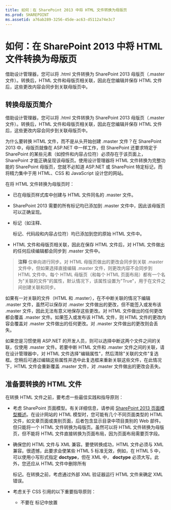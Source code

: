 ```yaml
---
title: 如何：在 SharePoint 2013 中将 HTML 文件转换为母版页
ms.prod: SHAREPOINT
ms.assetid: a76ab289-3256-45de-ac63-d5112a74e3c7
---
```



# 如何：在 SharePoint 2013 中将 HTML 文件转换为母版页
借助设计管理器，您可以将 .html 文件转换为 SharePoint 2013 母版页（.master 文件）。转换后，HTML 文件和母版页相关联，因此在您编辑并保存 HTML 文件后，这些更改内容会同步到关联母版页中。
## 转换母版页简介
<a name="Introduction"> </a>

借助设计管理器，您可以将 .html 文件转换为 SharePoint 2013 母版页（.master 文件）。转换后，HTML 文件和母版页相关联，因此在您编辑并保存 HTML 文件后，这些更改内容会同步到关联母版页中。
  
    
    
为什么要转换 HTML 文件，而不是从头开始创建 .master 文件？在 SharePoint 2013 中，母版页就像在 ASP.NET 中一样工作，但 SharePoint 还要求特定于 SharePoint 的某些元素（如控件和内容占位符）必须存在于该页面上，SharePoint 才能正确呈现该母版页。使用设计管理器将 HTML 文件转换为完整功能的 SharePoint 母版页，您就不必知道 ASP.NET 或 SharePoint 特定标记，而将精力集中于用 HTML、CSS 和 JavaScript 设计您的网站。
  
    
    
在将 HTML 文件转换为母版页时：
  
    
    

- 已在母版页样式库中创建与 HTML 文件同名的 .master 文件。
    
  
- SharePoint 2013 需要的所有标记均已添加到 .master 文件中，因此该母版页可以正确呈现。
    
  
- 标记（如注释、 **<div>** 标记、代码段和内容占位符）均已添加到您的原始 HTML 文件中。
    
  
- HTML 文件和母版页相关联，因此在保存 HTML 文件后，对 HTML 文件做出的任何后续编辑都会同步到 .master 文件中。
    
  

> **注释**
> 仅单向进行同步。对 HTML 母版页做出的更改会同步到关联 .master 文件中，但如果选择直接编辑 .master 文件，则更改内容不会同步到 HTML 文件中。每个 HTML 母版页（和每个 HTML 页面布局）都有一个名为"关联的文件"的属性，默认情况下，该属性设置为"True"，用于在文件之间创建关联和同步。 
  
    
    

如果有一对关联的文件（HTML 和 .master），在不中断关联的情况下编辑 .master 文件，虽然可以保存对 .master 文件做出的更改，但不能签入或发布该 .master 文件，因此无法有意义地保存这些更改。对 HTML 文件做出的任何更改都会覆盖 .master 文件。如果签入或发布该 HTML 文件，则 HTML 文件的更改内容会覆盖对 .master 文件做出的任何更改。对 .master 文件做出的更改则会丢失。
  
    
    
如果您是习惯使用 ASP.NET 的开发人员，则可以选择中断这两个文件之间的关联，仅使用 .master 文件。若要中断 HTML 文件和 .master 文件之间的关联，请在设计管理器中，对 HTML 文件选择"编辑属性"，然后清除"关联的文件"复选框。您稍后可通过编辑这些属性并选中此复选框来重新关联这些文件，在此情况下，HTML 文件会重新覆盖 .master 文件，对 .master 文件做出的更改会丢失。
  
    
    

## 准备要转换的 HTML 文件
<a name="Prepare"> </a>

在转换 HTML 文件之前，要考虑一些最佳实践和指导原则：
  
    
    

- 考虑 SharePoint 页面模型。有关详细信息，请参阅  [SharePoint 2013 页面模型概述](overview-of-the-sharepoint-2013-page-model.md)。在设计网站的 HTML 模型时，您可能有几个不同页面类型的 HTML 文件，如文章页面或类别页面，后者包含显示目录中项目类别的 Web 部件。但只能将一个 HTML 文件转换为母版页。虽然可以将 HTML 文件转换为母版页，但不能将 HTML 文件直接转换为页面布局，因为页面布局需要页字段。
    
  
- 确保您的 HTML 文件与 XML 兼容。要使转换成功，HTML 文件必须与 XML 兼容。很遗憾，此要求会使某些 HTML 5 标准无效，例如，在 HTML 5 中，可以使用小写形式指定 **doctype**，但在 XML 中， **doctype** 必须大写。此外，您还应从 HTML 文件中删除所有 **<form>** 标记。在转换之前，考虑通过外部 XML 验证器运行 HTML 文件来确定 XML 错误。
    
  
- 考虑关于 CSS 引用的以下重要指导原则：
    
  - 不要在 **<head>** 标记中放置 **<style>** 块。在转换过程中，系统会删除这些样式。而是从 HTML 文件中链接到外部 CSS 文件。
    
  
  - 如果您使用的是 Web 字体，则将  `ms-design-css-conversion="no"` 添加到 **<CSS link>** 标记中。
    
  
  - 在对一般 HTML 标记（例如 **<body>**、 **<div>** 和 **< img>**）应用样式时要谨慎。SharePoint 设计中的所有内容（包括功能区）都在 **<body>** 标记内。对于经常应用到 **<body>** 标记的样式，请考虑将它们应用到 **<div id="s4-bodyContainer">**，此标记是 SharePoint 2013 用于页面正文的标记。此外，SharePoint 2013 还会使用许多图像，这些图像会受您应用到 **<img>** 标记的样式的影响。
    
  
  - 许多设计者都会设计导航样式，方法是将类应用到 **<ul>** 和 **<li>** 元素中。但是，SharePoint 2013 使用动态导航控件，您可以在代码段库中将此控件添加到母版页中。默认情况下，SharePoint 2013 导航控件已应用样式，您必须改写它们。
    
  
- 考虑以下有关文件命名的潜在问题：
    
  - 如果您有 Index.html 和 Index.htm，则这些文件将具有同一 .master 文件。
    
  
  - 如果您有 Design/Index.html 和 Design/SubDesign/Index.html，则这两个文件均可用于转换为其自己单独的 .master 文件，但它们在设计管理器的母版页列表中都显示为 Index.html。若要消除其岐义，请单击或选择各个文件的省略号按钮，查看完整路径。
    
  
- 如果是添加 JavaScript 小组件，则确保 **<script>** 起始标记位于其各自的行中。
    
  ```
  
  <script>
  (function( …

  ```


    不要将它们放在同一行中，如下所示。
    


  ```
  
  <Script> (function( …
  ```

- 对 JQuery 库的引用（外部引用）应位于 **</head>** 标记前面。
    
  

## 将 HTML 文件转换为母版页
<a name="Convert"> </a>

在转换 HTML 文件之前，必须先上载所有设计文件，包括 HTML 文件。有关详细信息，请参阅 [如何：将网络驱动器映射到 SharePoint 2013 母版页样式库](how-to-map-a-network-drive-to-the-sharepoint-2013-master-page-gallery.md)。
  
    
    

### 将 HTML 文件转换为 .master 文件


1. 浏览到您的发布网站。
    
  
2. 在页面右上角，选择"设置"，然后选择"设计管理器"\\。
    
  
3. 在设计管理器的左侧导航窗格中选择"编辑母版页"。
    
  
4. 选择"将 HTML 文件转换为 SharePoint 母版页"。
    
  
5. 在"选择资产"对话框中，浏览到要转换的 HTML 文件，并选择该文件。
    
    > **注释**
      > 在上载设计文件时，应将与单个设计相关的所有文件保存在母版页样式库中的其自己的文件夹中。在将设计文件夹复制到映射网络驱动器中时，母版页样式库会保持您创建的文件夹结构。 
6. 选择"插入"。
    
    此时，SharePoint 2013 会使用相同的名称将 HTML 文件转换为 .master 文件。
    
    在设计管理器中，现在将显示带有"状态"列的 HTML 文件，该列显示两个可能的状态之一：
    
  - 错误
    
  
  - **转换成功**
    
  
7. 使用"状态"列中的链接预览文件，并查看有关母版页的任何错误或警告。
    
    错误
    
    有关解决错误和警告问题的详细信息，请参阅 [如何：在 SharePoint 2013 中预览页面时解决错误和警告](how-to-resolve-errors-and-warnings-when-previewing-a-page-in-sharepoint-2013.md)。
    
    有关使用不同页面预览母版页的详细信息，请参阅 [如何：在 SharePoint 2013 设计管理器中更改预览页面](how-to-change-the-preview-page-in-sharepoint-2013-design-manager.md)。
    
    预览页面的右上角还包含一个"代码段"链接。此链接用于打开代码段库，您可在其中开始使用动态 SharePoint 控件开始替换您的设计中的静态或模型控件。有关详细信息，请参阅 [SharePoint 2013 设计管理器代码段](sharepoint-2013-design-manager-snippets.md)。
    
  
8. 若要修复任何错误，请编辑直接驻留在服务器上的 HTML 文件，方法是使用 HTML 编辑器打开并编辑映射驱动器中的该 HTML 文件。每次保存 HTML 文件后，所有更改都会同步到关联的 .master 文件中。
    
  
9. 在母版页预览成功后，您将看到添加到 HTML 文件中的 **<div>** 标记。您可能必须滚动到页面底部才能看到 **<div>** 标记。
    
    此 **<div>** 是主内容块。它驻留在名为 **ContentPlaceHolderMain** 的内容占位符中。在运行时，如果访问者浏览您的网站并请求某页面，此内容占位符会使用页面布局中包含匹配内容区域中的内容的相应内容进行填充。您应将此 **<div>** 置于您希望页面布局在母版页上显示的位置。
    
    如果 HTML 文件的页面正文中包含静态或模型内容，现在可以开始以下过程：从 HTML 母版页删除该静态内容并将这些样式应用到 SharePoint 页面模型的其他元素中，例如页面布局、页字段控件、代码段和显示模板。有关示例，请参阅 [如何：在 SharePoint 2013 中创建页面布局](how-to-create-a-page-layout-in-sharepoint-2013.md)。
    
  

## 了解转换后的 HTML 文件
<a name="Understand"> </a>

在将 HTML 文件转换为母版页后，HTML 文件中添加了多行标记。您可以放心地忽略大多数标记，在浏览器中查看源代码时，大多数标记都不会显示在网站的最终标记位置，但此类标记对将 HTML 文件转换为 SharePoint 实际使用的 .master 文件至关重要。每次保存 HTML 文件的更改内容后，使用此类 SharePoint 标记，可在后台对关联的 .master 文件做出相同的更改。
  
    
    
添加的标记包括 **<head>** 标记、代码段和内容占位符之前和之中的标记。大多数标记包含在注释标记内：每次保存 HTML 文件的更改内容时，转换过程都会删除这些注释，以便使用其中的 ASP.NET 标记。
  
    
    

### 标记类型

添加到 HTML 文件中的标记的类型细分如下：
  
    
    

- **文档属性** **<mso>** 标记包含 SharePoint 元数据，其中包括有关文件本身和成功转换为 .master 文件所需的某些属性的信息。
    
  ```HTML
  
<mso:CustomDocumentProperties>
<mso:HtmlDesignFromMaster msdt:dt="string"></mso:HtmlDesignFromMaster>
<mso:HtmlDesignStatusAndPreview msdt:dt="string">http://[server_name]/sites/PubSite/_catalogs/masterpage/[site_name]/index.html, Conversion successful.</mso:HtmlDesignStatusAndPreview>
<mso:ContentTypeId msdt:dt="string">0x0101000F1C8B9E0EB4BE489F09807B2C53288F0054AD6EF48B9F7B45A142F8173F171BD10003D357F861E29844953D5CAA1D4D8A3A0084F0F9C7FCB65541A59990D173DA60FA</mso:ContentTypeId>
<mso:HtmlDesignAssociated msdt:dt="string">1</mso:HtmlDesignAssociated>
<mso:HtmlDesignConversionSucceeded msdt:dt="string">True</mso:HtmlDesignConversionSucceeded>
</mso:CustomDocumentProperties>
  ```

- **SharePoint 命名空间注册** **<SPM>** 标记（"SharePoint 标记"）用于提供注册 SharePoint 命名空间的数据行。
    
  ```HTML
  
<!--SPM:<%@Register Tagprefix="SharePoint" Namespace="Microsoft.SharePoint.WebControls" Assembly="Microsoft.SharePoint, Version=15.0.0.0, Culture=neutral, PublicKeyToken=71e9bce111e9429c"%>-->
        <!--SPM:<%@Register Tagprefix="WebPartPages" Namespace="Microsoft.SharePoint.WebPartPages" Assembly="Microsoft.SharePoint, Version=15.0.0.0, Culture=neutral, PublicKeyToken=71e9bce111e9429c"%>-->
  ```

- **注释** 在转换过程中将忽略 **<CS>** 和 **<CE>**（"注释开始"和"注释结尾"）标记。这些标记可帮助您解析标记行。
    
  ```HTML
  
<!--CS: Start Page Head Contents Snippet-->
…
<!--CE: End Page Head Contents Snippet-->

  <!--CS: Start Ribbon Snippet-->
…
<!--CE: End Ribbon Snippet-->

<!--CS: Start PlaceHolderMain Snippet-->
…
<!--CE: End PlaceHolderMain Snippet-->
  ```

- **代码段** **<MS>** 和 **<ME>**（"标记开始"和"标记结尾"）标记用于指示 SharePoint 控件或代码段的开始和结尾部分。代码段是将 SharePoint 功能添加到您的页面的 SharePoint 控件。您可以使用代码段库自己添加代码段。有关详细信息，请参阅 [SharePoint 2013 设计管理器代码段](sharepoint-2013-design-manager-snippets.md)。
    
  ```HTML
  
<!--MS:<SharePoint:RobotsMetaTag runat="server">-->
        <!--ME:</SharePoint:RobotsMetaTag>-->
        <!--MS:<SharePoint:PageTitle runat="server">-->
            <!--MS:<asp:ContentPlaceHolder id="PlaceHolderPageTitle" runat="server">-->
                <!--MS:<SharePoint:ProjectProperty Property="Title" runat="server">-->
                <!--ME:</SharePoint:ProjectProperty>-->
            <!--ME:</asp:ContentPlaceHolder>-->
        <!--ME:</SharePoint:PageTitle>-->
        <!--MS:<SharePoint:StartScript runat="server">-->
        <!--ME:</SharePoint:StartScript>-->
        <!--MS:<SharePoint:CssLink runat="server" Version="15">-->
        <!--ME:</SharePoint:CssLink>-->
        <!--MS:<SharePoint:CacheManifestLink runat="server">-->
        <!--ME:</SharePoint:CacheManifestLink>-->
        <!--MS:<SharePoint:PageRenderMode runat="server" RenderModeType="Standard">-->
        <!--ME:</SharePoint:PageRenderMode>-->
        <!--MS:<SharePoint:ScriptLink language="javascript" name="core.js" OnDemand="true" runat="server" Localizable="false">-->
        <!--ME:</SharePoint:ScriptLink>-->
        <!--MS:<SharePoint:ScriptLink language="javascript" name="menu.js" OnDemand="true" runat="server" Localizable="false">-->
        <!--ME:</SharePoint:ScriptLink>-->
        <!--MS:<SharePoint:ScriptLink language="javascript" name="callout.js" OnDemand="true" runat="server" Localizable="false">-->
        <!--ME:</SharePoint:ScriptLink>-->
        <!--MS:<SharePoint:ScriptLink language="javascript" name="sharing.js" OnDemand="true" runat="server" Localizable="false">-->
        <!--ME:</SharePoint:ScriptLink>-->
        <!--MS:<SharePoint:ScriptLink language="javascript" name="suitelinks.js" OnDemand="true" runat="server" Localizable="false">-->
        <!--ME:</SharePoint:ScriptLink>-->
        <!--MS:<SharePoint:CustomJSUrl runat="server">-->
        <!--ME:</SharePoint:CustomJSUrl>-->
        <!--MS:<SharePoint:SoapDiscoveryLink runat="server">-->
        <!--ME:</SharePoint:SoapDiscoveryLink>-->
        <!--MS:<SharePoint:AjaxDelta id="DeltaPlaceHolderAdditionalPageHead" Container="false" runat="server">-->
            <!--MS:<asp:ContentPlaceHolder id="PlaceHolderAdditionalPageHead" runat="server">-->
            <!--ME:</asp:ContentPlaceHolder>-->
            <!--MS:<SharePoint:DelegateControl runat="server" ControlId="AdditionalPageHead" AllowMultipleControls="true">-->
            <!--ME:</SharePoint:DelegateControl>-->
            <!--MS:<asp:ContentPlaceHolder id="PlaceHolderBodyAreaClass" runat="server">-->
            <!--ME:</asp:ContentPlaceHolder>-->
        <!--ME:</SharePoint:AjaxDelta>-->
        <!--MS:<SharePoint:CssRegistration Name="Themable/corev15.css" runat="server">-->
        <!--ME:</SharePoint:CssRegistration>-->
        <!--MS:<SharePoint:AjaxDelta id="DeltaSPWebPartManager" runat="server">-->
            <!--MS:<WebPartPages:SPWebPartManager runat="server">-->
            <!--ME:</WebPartPages:SPWebPartManager>-->
        <!--ME:</SharePoint:AjaxDelta>-->
  ```

- **预览块** **<PS>** 和 **<PE>**（"预览开始"和"预览结尾"）标记包围着一节不能编辑的 HTML 代码，因为这节代码仅影响设计时预览。这些预览节是向其插入代码段时 SharePoint 控件的快照。利用预览，您可以在客户端 HTML 编辑器中更有意义地处理 HTML 文件。但是，在该预览中更改内容或样式不会对 SharePoint 最终使用的 .master 文件产生永久影响。若要设计代码段的样式，必须标识 SharePoint 样式并用自己的自定义 CSS 覆盖这些样式。
    
  ```HTML
  
<!--PS: Start of READ-ONLY PREVIEW (do not modify) -->
<div class="DefaultContentBlock" style="background:rgb(0, 114, 198); color:white; width:100%; padding:8px; height:64px; overflow:hidden;">The SharePoint ribbon will be here when your file is either previewed on or applied to your site.</div>
<!--PE: End of READ-ONLY PREVIEW -->
  ```

- **SharePoint ID** 在转换过程中添加到 HTML 文件中的两个代码段（页眉内容代码段和 SharePoint 功能区）都有关联的 SharePoint ID 或 SID（分别为 00 和 02）。利用这些 ID，可以缩短这些代码段，使页面中的 HTML 更便于阅读。
    
  ```HTML
  
<!--SID:00 -->

<!--SID:02 {Ribbon}-->
  ```


### 添加的代码段

知道添加到 HTML 文件中的两个代码段很重要。这些代码段是在转换过程中自动添加的，您不能在代码段库中添加它们。
  
    
    

- **功能区** 为使内容作者能够在 SharePoint 网站上创建页面和创作内容，您的母版页需要功能区和"套件导航"（SharePoint 2013 的新增功能）。功能区已包含在安全修整代码段中，因此当访问者浏览您的网站时，功能区仅对通过身份验证的用户显示，而不对匿名用户显示。您可以将功能区移到页面上的其他位置或通过改写默认 CSS 类来设计其样式，但我们建议不要移动或重新排序功能区内包含的组件（例如"网站操作"菜单）。
    
  ```HTML
  
<!--MS:<SharePoint:SPSecurityTrimmedControl runat="server" AuthenticationRestrictions="AnonymousUsersOnly">-->
<!--MS:<wssucw:Welcome runat="server" EnableViewState="false">-->
<!--ME:</wssucw:Welcome>-->
<!--ME:</SharePoint:SPSecurityTrimmedControl>-->
  ```

- **ContentPlaceHolderMain** 在 **<div id="s4-bodyContainer">** 标记底部、结尾 **</body>** 标记前面，转换过程插入了一个名为 **PlaceHolderMain** 的内容占位符。此代码段内包含黑框黄色的 **<div>**，它显示在 HTML 编辑器的设计视图中，或设计管理器的服务器端预览中。
    
    此 **<div>** 代表将放入页面布局和页面指定的内容的区域。您应将 **PlaceHolderMain** 代码段移到母版页中将由页面布局填充的位置，即在您网站的所有页面中不相同的网站设计的区域。
    


  ```HTML
  
<!--CS: Start PlaceHolderMain Snippet-->
                    <!--SPM:<%@Register Tagprefix="SharePoint" Namespace="Microsoft.SharePoint.WebControls" Assembly="Microsoft.SharePoint, Version=15.0.0.0, Culture=neutral, PublicKeyToken=71e9bce111e9429c"%>-->
                    <!--MS:<SharePoint:AjaxDelta ID="DeltaPlaceHolderMain" IsMainContent="true" runat="server">-->
                        <!--MS:<asp:ContentPlaceHolder ID="PlaceHolderMain" runat="server">-->
                            <div class="DefaultContentBlock" style="border:medium black solid; background:yellow; color:black; margin:20px; padding:10px;">
            This div, which you should delete, represents the content area that your Page Layouts and pages will fill. Design your Master Page around this content placeholder.
        
                            </div>
                        <!--ME:</asp:ContentPlaceHolder>-->
                    <!--ME:</SharePoint:AjaxDelta>-->
                    <!--CE: End PlaceHolderMain Snippet-->
  ```


## 示例
<a name="Reference"> </a>

下面是 HTML 文件转换为母版页后添加到该文件中的标记的示例。
  
    
    

### 添加到 <head> 标记中的标记


```HTML

<head>
        <meta http-equiv="X-UA-Compatible" content="IE=10" />
        <!--CS: Start Page Head Contents Snippet-->
        <!--SPM:<%@Register Tagprefix="SharePoint" Namespace="Microsoft.SharePoint.WebControls" Assembly="Microsoft.SharePoint, Version=15.0.0.0, Culture=neutral, PublicKeyToken=71e9bce111e9429c"%>-->
        <!--SPM:<%@Register Tagprefix="WebPartPages" Namespace="Microsoft.SharePoint.WebPartPages" Assembly="Microsoft.SharePoint, Version=15.0.0.0, Culture=neutral, PublicKeyToken=71e9bce111e9429c"%>-->
        <!--SID:00 -->
        <meta name="GENERATOR" content="Microsoft SharePoint" />
        <meta http-equiv="Content-type" content="text/html; charset=utf-8" />
        <meta http-equiv="Expires" content="0" />
        <!--MS:<SharePoint:RobotsMetaTag runat="server">-->
        <!--ME:</SharePoint:RobotsMetaTag>-->
        <!--MS:<SharePoint:PageTitle runat="server">-->
            <!--MS:<asp:ContentPlaceHolder id="PlaceHolderPageTitle" runat="server">-->
                <!--MS:<SharePoint:ProjectProperty Property="Title" runat="server">-->
                <!--ME:</SharePoint:ProjectProperty>-->
            <!--ME:</asp:ContentPlaceHolder>-->
        <!--ME:</SharePoint:PageTitle>-->
        <!--MS:<SharePoint:StartScript runat="server">-->
        <!--ME:</SharePoint:StartScript>-->
        <!--MS:<SharePoint:CssLink runat="server" Version="15">-->
        <!--ME:</SharePoint:CssLink>-->
        <!--MS:<SharePoint:CacheManifestLink runat="server">-->
        <!--ME:</SharePoint:CacheManifestLink>-->
        <!--MS:<SharePoint:PageRenderMode runat="server" RenderModeType="Standard">-->
        <!--ME:</SharePoint:PageRenderMode>-->
        <!--MS:<SharePoint:ScriptLink language="javascript" name="core.js" OnDemand="true" runat="server" Localizable="false">-->
        <!--ME:</SharePoint:ScriptLink>-->
        <!--MS:<SharePoint:ScriptLink language="javascript" name="menu.js" OnDemand="true" runat="server" Localizable="false">-->
        <!--ME:</SharePoint:ScriptLink>-->
        <!--MS:<SharePoint:ScriptLink language="javascript" name="callout.js" OnDemand="true" runat="server" Localizable="false">-->
        <!--ME:</SharePoint:ScriptLink>-->
        <!--MS:<SharePoint:ScriptLink language="javascript" name="sharing.js" OnDemand="true" runat="server" Localizable="false">-->
        <!--ME:</SharePoint:ScriptLink>-->
        <!--MS:<SharePoint:ScriptLink language="javascript" name="suitelinks.js" OnDemand="true" runat="server" Localizable="false">-->
        <!--ME:</SharePoint:ScriptLink>-->
        <!--MS:<SharePoint:CustomJSUrl runat="server">-->
        <!--ME:</SharePoint:CustomJSUrl>-->
        <!--MS:<SharePoint:SoapDiscoveryLink runat="server">-->
        <!--ME:</SharePoint:SoapDiscoveryLink>-->
        <!--MS:<SharePoint:AjaxDelta id="DeltaPlaceHolderAdditionalPageHead" Container="false" runat="server">-->
            <!--MS:<asp:ContentPlaceHolder id="PlaceHolderAdditionalPageHead" runat="server">-->
            <!--ME:</asp:ContentPlaceHolder>-->
            <!--MS:<SharePoint:DelegateControl runat="server" ControlId="AdditionalPageHead" AllowMultipleControls="true">-->
            <!--ME:</SharePoint:DelegateControl>-->
            <!--MS:<asp:ContentPlaceHolder id="PlaceHolderBodyAreaClass" runat="server">-->
            <!--ME:</asp:ContentPlaceHolder>-->
        <!--ME:</SharePoint:AjaxDelta>-->
        <!--MS:<SharePoint:CssRegistration Name="Themable/corev15.css" runat="server">-->
        <!--ME:</SharePoint:CssRegistration>-->
        <!--MS:<SharePoint:AjaxDelta id="DeltaSPWebPartManager" runat="server">-->
            <!--MS:<WebPartPages:SPWebPartManager runat="server">-->
            <!--ME:</WebPartPages:SPWebPartManager>-->
        <!--ME:</SharePoint:AjaxDelta>-->
        <!--CE: End Page Head Contents Snippet-->
        <meta http-equiv="Content-Type" content="text/html; charset=utf-8" />
        <!--DC:Business Solutions-->
        <link rel="stylesheet" href="css/style.css" type="text/css" charset="utf-8" />
        <!--[if lte IE 7]>
  <link rel="stylesheet" href="css/ie.css" type="text/css" charset="utf-8"/> 
 <![endif]-->
        <!--[if gte mso 9]><xml>
<mso:CustomDocumentProperties>
<mso:HtmlDesignFromMaster msdt:dt="string"></mso:HtmlDesignFromMaster>
<mso:HtmlDesignStatusAndPreview msdt:dt="string">http://[server_name]/sites/PubSite/_catalogs/masterpage/[site_name]/index.html, Conversion successful.</mso:HtmlDesignStatusAndPreview>
<mso:ContentTypeId msdt:dt="string">0x0101000F1C8B9E0EB4BE489F09807B2C53288F0054AD6EF48B9F7B45A142F8173F171BD10003D357F861E29844953D5CAA1D4D8A3A0084F0F9C7FCB65541A59990D173DA60FA</mso:ContentTypeId>
<mso:HtmlDesignAssociated msdt:dt="string">1</mso:HtmlDesignAssociated>
<mso:HtmlDesignConversionSucceeded msdt:dt="string">True</mso:HtmlDesignConversionSucceeded>
</mso:CustomDocumentProperties>
</xml><![endif]-->
    </head>

```


### 在开始 <body> 标记后添加的标记


#### 功能区代码段


```HTML

<!--CS: Start Ribbon Snippet-->
        <!--SPM:<%@Register Tagprefix="SharePoint" Namespace="Microsoft.SharePoint.WebControls" Assembly="Microsoft.SharePoint, Version=15.0.0.0, Culture=neutral, PublicKeyToken=71e9bce111e9429c"%>-->
        <!--SPM:<%@Register Tagprefix="wssucw" TagName="Welcome" Src="~/_controltemplates/15/Welcome.ascx"%>-->
        <!--MS:<SharePoint:SPSecurityTrimmedControl runat="server" HideFromSearchCrawler="true" EmitDiv="true">-->
            <div id="TurnOnAccessibility" style="display:none" class="s4-notdlg noindex">
                <a id="linkTurnOnAcc" href="#" class="ms-accessible ms-acc-button" onclick="SetIsAccessibilityFeatureEnabled(true);UpdateAccessibilityUI();document.getElementById('linkTurnOffAcc').focus();return false;">
                    <!--MS:<SharePoint:EncodedLiteral runat="server" text="&amp;lt;%$Resources:wss,master_turnonaccessibility%&amp;gt;" EncodeMethod="HtmlEncode">-->
                    <!--ME:</SharePoint:EncodedLiteral>-->
                </a>
            </div>
            <div id="TurnOffAccessibility" style="display:none" class="s4-notdlg noindex">
                <a id="linkTurnOffAcc" href="#" class="ms-accessible ms-acc-button" onclick="SetIsAccessibilityFeatureEnabled(false);UpdateAccessibilityUI();document.getElementById('linkTurnOnAcc').focus();return false;">
                    <!--MS:<SharePoint:EncodedLiteral runat="server" text="&amp;lt;%$Resources:wss,master_turnoffaccessibility%&amp;gt;" EncodeMethod="HtmlEncode">-->
                    <!--ME:</SharePoint:EncodedLiteral>-->
                </a>
            </div>
        <!--ME:</SharePoint:SPSecurityTrimmedControl>-->
        <div id="ms-designer-ribbon">
            <!--SID:02 {Ribbon}-->
            <!--PS: Start of READ-ONLY PREVIEW (do not modify) --><div class="DefaultContentBlock" style="background:rgb(0, 114, 198); color:white; width:100%; padding:8px; height:64px; overflow:hidden;">The SharePoint ribbon will be here when your file is either previewed on or applied to your site.</div><!--PE: End of READ-ONLY PREVIEW -->
        </div>
        <!--MS:<SharePoint:SPSecurityTrimmedControl runat="server" AuthenticationRestrictions="AnonymousUsersOnly">-->
            <!--MS:<wssucw:Welcome runat="server" EnableViewState="false">-->
            <!--ME:</wssucw:Welcome>-->
        <!--ME:</SharePoint:SPSecurityTrimmedControl>-->
        <!--CE: End Ribbon Snippet-->

```


#### 两个 SharePoint <div> 标记


```HTML

<div id="s4-workspace">
            <div id="s4-bodyContainer">

```


### 在结尾 </body> 标记和两个结尾 </div> 标记前添加的标记


```HTML

<div data-name="ContentPlaceHolderMain">
                    <!--CS: Start PlaceHolderMain Snippet-->
                    <!--SPM:<%@Register Tagprefix="SharePoint" Namespace="Microsoft.SharePoint.WebControls" Assembly="Microsoft.SharePoint, Version=15.0.0.0, Culture=neutral, PublicKeyToken=71e9bce111e9429c"%>-->
                    <!--MS:<SharePoint:AjaxDelta ID="DeltaPlaceHolderMain" IsMainContent="true" runat="server">-->
                        <!--MS:<asp:ContentPlaceHolder ID="PlaceHolderMain" runat="server">-->
                            <div class="DefaultContentBlock" style="border:medium black solid; background:yellow; color:black; margin:20px; padding:10px;">
            This div, which you should delete, represents the content area that your Page Layouts and pages will fill. Design your Master Page around this content placeholder.
        
                            </div>
                        <!--ME:</asp:ContentPlaceHolder>-->
                    <!--ME:</SharePoint:AjaxDelta>-->
                    <!--CE: End PlaceHolderMain Snippet-->
                </div>

```


## 其他资源
<a name="Additional"> </a>


-  [SharePoint 2013 中的设计管理器概述](overview-of-design-manager-in-sharepoint-2013.md)
    
  
-  [如何：在 SharePoint 2013 中创建页面布局](how-to-create-a-page-layout-in-sharepoint-2013.md)
    
  
-  [SharePoint 2013 设计管理器代码段](sharepoint-2013-design-manager-snippets.md)
    
  

